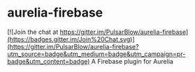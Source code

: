 # aurelia-firebase

[![Join the chat at https://gitter.im/PulsarBlow/aurelia-firebase](https://badges.gitter.im/Join%20Chat.svg)](https://gitter.im/PulsarBlow/aurelia-firebase?utm_source=badge&utm_medium=badge&utm_campaign=pr-badge&utm_content=badge)
A Firebase plugin for Aurelia
